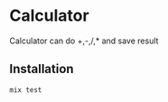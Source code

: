 # Calculator

Calculator can do +,-,/,* and save result

## Installation

```commandline
mix test
```
